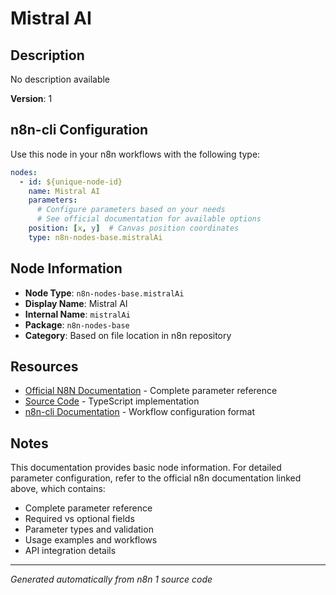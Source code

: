 # Mistral AI

## Description

No description available

**Version**: 1

## n8n-cli Configuration

Use this node in your n8n workflows with the following type:

```yaml
nodes:
  - id: ${unique-node-id}
    name: Mistral AI
    parameters:
      # Configure parameters based on your needs
      # See official documentation for available options
    position: [x, y]  # Canvas position coordinates
    type: n8n-nodes-base.mistralAi
```

## Node Information

- **Node Type**: `n8n-nodes-base.mistralAi`
- **Display Name**: Mistral AI
- **Internal Name**: `mistralAi`
- **Package**: `n8n-nodes-base`
- **Category**: Based on file location in n8n repository

## Resources

- [Official N8N Documentation](https://docs.n8n.io/integrations/builtin/app-nodes/n8n-nodes-base.mistralai/) - Complete parameter reference
- [Source Code](https://github.com/n8n-io/n8n/blob/master/packages/nodes-base/nodes/MistralAI/MistralAi.node.ts) - TypeScript implementation
- [n8n-cli Documentation](https://github.com/edenreich/n8n-cli) - Workflow configuration format

## Notes

This documentation provides basic node information. For detailed parameter configuration, 
refer to the official n8n documentation linked above, which contains:

- Complete parameter reference
- Required vs optional fields
- Parameter types and validation
- Usage examples and workflows
- API integration details

---
*Generated automatically from n8n 1 source code*
